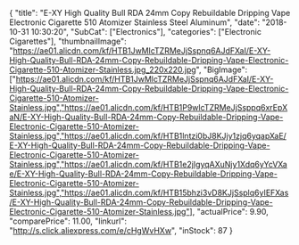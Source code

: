 {
	"title": "E-XY High Quality Bull RDA  24mm Copy Rebuildable Dripping Vape Electronic Cigarette 510 Atomizer Stainless Steel Aluminum",
	"date": "2018-10-31 10:30:20",
	"SubCat": ["Electronics"],
	"categories": ["Electronic Cigarettes"],
	"thumbnailImage": "https://ae01.alicdn.com/kf/HTB1JwMlcTZRMeJjSspnq6AJdFXaI/E-XY-High-Quality-Bull-RDA-24mm-Copy-Rebuildable-Dripping-Vape-Electronic-Cigarette-510-Atomizer-Stainless.jpg_220x220.jpg",
	"BigImage": ["https://ae01.alicdn.com/kf/HTB1JwMlcTZRMeJjSspnq6AJdFXaI/E-XY-High-Quality-Bull-RDA-24mm-Copy-Rebuildable-Dripping-Vape-Electronic-Cigarette-510-Atomizer-Stainless.jpg","https://ae01.alicdn.com/kf/HTB1P9wlcTZRMeJjSsppq6xrEpXaN/E-XY-High-Quality-Bull-RDA-24mm-Copy-Rebuildable-Dripping-Vape-Electronic-Cigarette-510-Atomizer-Stainless.jpg","https://ae01.alicdn.com/kf/HTB1lntzi0bJ8KJjy1zjq6yqapXaE/E-XY-High-Quality-Bull-RDA-24mm-Copy-Rebuildable-Dripping-Vape-Electronic-Cigarette-510-Atomizer-Stainless.jpg","https://ae01.alicdn.com/kf/HTB1e2jIgyqAXuNjy1Xdq6yYcVXae/E-XY-High-Quality-Bull-RDA-24mm-Copy-Rebuildable-Dripping-Vape-Electronic-Cigarette-510-Atomizer-Stainless.jpg","https://ae01.alicdn.com/kf/HTB15bhzi3vD8KJjSsplq6yIEFXas/E-XY-High-Quality-Bull-RDA-24mm-Copy-Rebuildable-Dripping-Vape-Electronic-Cigarette-510-Atomizer-Stainless.jpg"],
	"actualPrice": 9.90,
	"comparePrice": 11.00,
	"linkurl": "http://s.click.aliexpress.com/e/cHgWvHXw",
	"inStock": 87
}
